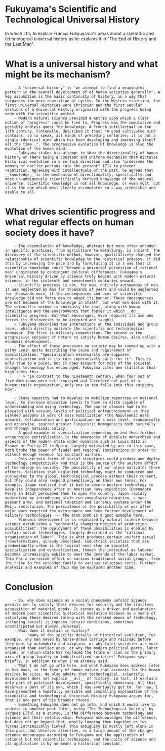 # Fukuyama's Scientific and Technological Universal History

In which I try to explain Francis Fukyuyama's ideas about a scientific and technological universal history as he explains it in "The End of History and the Last Man". 


# What is a universal history and what might be its mechanism?

        - A "universal history" is "an attempt to find a meaningful pattern in the overall development of of human societies generally". A key assumption is the basic continuity of history, in a way that surpasses the mere repetition of cycles. In the Western tradition, the first Universal Histories were Christian and the first secular versions of a Universal History originated with the progress being made with the scientific method. 
        - Modern natural science provided a metric upon which a clear notion of "progress" could be tied to. Progress was the cumulative and possibly endless quest for knowledge. A French intellectual in the 17th century, Fontenelle, described it thus: "A good cultivated mind contains, so to speak, all minds of preceding centuries; it is but a single identical mind which has been developing and improving itself all the time..". The progressive evolution of knowledge is also the evolution of the human mind.
        - Fukuyama stakes his attempt to show the directionality of human history on there being a constant and uniform mechanism that dictates historical evolution in a certain direction and also "preserves the memory of earlier periods into the present" (71) to prevent repetition. Agreeing with intellectuals of the past, he agrees that __knowledge__ is the mechanism of directionality, specifically and most un-ambiguously scientifically derived knowledge of the natural universe. Scientific knowledge is not all knowledge, or even most, but it is the one which most clearly accumulates in a way accessible and usable to all. 
   

# What drives scientific progress and what regular effects on human society does it have?
        
        - The accumulation of knowledge, abstract but more often encoded in specific practices, from agriculture to metallurgy, is ancient. The discovery of the scientific method, however, qualitatively changed the relationship of scientific knowledge to the historical process. It did this by increasing the pace and by formulating it in a way that it scientific knowledge could "become a universal possession of rational man" unhindered by contingent cultural differences. Fukuyama's Universal History driven by science truly begins with modern natural science, in the sixteenth and seventeenth centuries onward. 
        - Scientific progress is not, for now, entirely autonomous of man. It was neglected by man for thousands of years and could be neglected for thousands more, if the consequences and uses of scientific knowledge did not force men to adopt its banner. These consequences are not because of the knowledge in itself, but what men does with it. The scientific method is obviously the tool, along with human intelligence and the environments that foster it which __do__ scientific progress. But what encourages, even requires its use and forces its discoveries to be accepted and taught?
        - Fukuyama describes two interactions on the individual and group level, which directly motivate the scientific and technological endeavor. The first is military competition. The second is the progressive conquest of nature to satisfy human desires, also called economic development. 
        - The effect of these processes on society may be summed up with a pithy Lenin quote describing the cause and requirement of specialization: "Specialization necessarily pre-supposes centralization and in its turn imperatively calls for it". This is only true to a point, but it does account for most of the societal changes technology has encouraged. Fukuyama cites one statistic that highlights this.
            > "In contrast to the nineteenth century, when four out of five Americans were self-employed and therefore not part of a bureaucratic organization, only one in ten falls into this category now". 
        
        - State capacity had to develop to mobilize resources on national level, to increase education levels to have an elite capable of understanding and using technology. The poorer classes had to be placated with varying levels of political enfranchisement as they wielded weapons in wars of mass mobilization (the Napoleonic Wars onward). Collaboration and participation on a mass level, economically and otherwise, spurred greater linguistic homogeneity both naturally and through national policy. 
        - A good example of specialization depending on and then further encouraging centralization is the emergence of absolute monarchies and aspects of the modern state under monarchs such as Louis XIII in France or Philip II in Spain. Largely motivated by war in this case, both broke the power of feudal and regional institutions in order to collect enough revenue for constant warfare. 
        - Only certain forms of social structures could produce and deploy technology competitively and this is the source of the uniform effect of technology on society. The possibility of war alone motivates these effects. Societies that neglected technology might be conquered and subjugated to the global technological process without their consent, but they could also respond preemptively on their own terms. For example, Japan realized that it had to absorb Western technology to keep its independence after an American navy expedition (Commodore Perry in 1853) persuaded them to open the country. Japan rapidly modernized by introducing state run compulsory education, a mass peasant army, and national taxation and currency systems under the Meiji restoration. The persistence of the possibility of war after major wars required the maintenance and even further development of military technologies  -- the atom bomb is a good example here. 
        - Economic development is is regulated by natural science because science establishes a "constantly changing horizon of production possibilities". The deployment of these possibilities is enabled by certain social technologies, largely described as the "rational organization of labor". This is what produces certain uniform social transformations, already described. Industrial societies that are predominantly urban is the logical next step in societal specialization and centralization, though the individual as laborer becomes increasingly mobile to meet the demands of the labor market. This has a corrosive effect on various traditional social groups, from the tribe to the extended family to various religious sects. Further analysis and examples of this may be explored another time. 

# Conclusion

        - So, why does science as a social phenomena unfold? Science permits men to satisfy their desires for security and the limitless acquisition of material goods. It serves as a driver and explanation of modern post scientific historical evolution because as a means of satisfying these desires (along with the related means of technology, including social) it imposes certain conditions, sometimes unanticipated but always universal. 
        - What does it explain in history? 
            - "many of the specific details of historical evolution, for example, why men moved by horse-drawn carriage and railroad before they went by automobile and airplane, or why later societies are more urbanized than earlier ones, or why the modern political party, labor union, or nation-state has replaced the tribe or clan as the primary axis of group loyalty in industrialized societies" Fukuyama says briefly, in addition to what I've already said. 
        - What I do not go into here, and what Fukuyama does address later in his book, is the theory of human nature that accounts for the human desires he cites. He also admits that technological, scientific development does not explain __all__ of history, in fact, it explains only part of political development, specifically democracy. All this deserves a post of its own, which I may eventually get to. For now, I have presented a hopefully sensible and compelling explanation of the scientific and technological Universal History Fukuyama argues for, that is one part of his broader theory. 
        - Something Fukuyama does not go into, and which I would like to address in another post later, using "The Technological Society" by Jacques Ellul as a source, is the difference between technology and science and their relationship. Fukuyama acknowledges the difference, but does not go beyond that, mostly lumping them together as two forces intrinsically linked. This ambiguity is mostly left alone in this post, but deserves attention, as a large amount of the changes science encourages according to Fukuyama are the application of rational but not scientific techniques, and the unity of science and its application is by no means a historical constant. 
